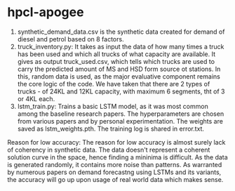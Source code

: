 # hpcl-apogee
1. synthetic_demand_data.csv is the synthetic data created for demand of diesel and petrol based on 8 factors.
2. truck_inventory.py: It takes as input the data of how many times a truck has been used and which all trucks of what capacity are available. It gives as output truck_used.csv, which tells which trucks are used to carry the predicted amount of MS and HSD form source ot stations. In this, random data is used, as the major evaluative component remains the core logic of the code. We have taken that there are 2 types of trucks - of 24KL and 12KL capacity, with maximum 6 segments, tht of 3 or 4KL each.
3. lstm_train.py: Trains a basic LSTM model, as it was most common among the baseline research papers. The hyperparameters are chosen from various papers and by personal experimentation. The weights are saved as lstm_weights.pth. The training log is shared in error.txt.

Reason for low accuracy:
The reason for low accuracy is almost surely lack of coherency in synthetic data. The data doesn't represent a coherent solution curve in the space, hence finding a mininima is difficult. As the data is generated randomly, it contains more noise than patterns. As warranted by numerous papers on demand forecastng using LSTMs and its variants, the accuracy will go up upon usage of real world data which makes sense.
